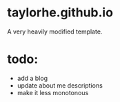 # taylorhe.github.io

A very heavily modified template.

# todo:
- add a blog
- update about me descriptions
- make it less monotonous
